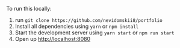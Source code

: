 

To run this locally:

1. run `git clone https://github.com/nevidomskii8/portfolio`
2. Install all dependencies using `yarn` or `npm install`
3. Start the development server using `yarn start` or `npm run start`
4. Open up [http://localhost:8080](http://localhost:8080)
